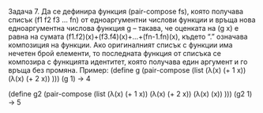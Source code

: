 Задача 7. Да се дефинира функция (pair-compose fs), която получава списък
(f1 f2 f3 ... fn) от едноаргументни числови функции и връща нова едноаргументна
числова функция g – такава, че оценката на (g x) е равна на сумата
(f1.f2)(x)+(f3.f4)(x)+...+(fn-1.fn)(x), където “.” означава композиция на
функции.
Ако оригиналният списък с функции има нечетен брой елементи, то последната функция от
списъка се композира с функцията идентитет, която получава един аргумент и го връща без
промяна.
Пример:
(define g (pair-compose (list (λ(x) (+ 1 x)) (λ(x) (+ 2 x)) )))
(g 1) → 4


(define g2 (pair-compose (list (λ(x) (+ 1 x)) (λ(x) (+ 2 x)) (λ(x) (x)) )))
(g2 1) → 5

